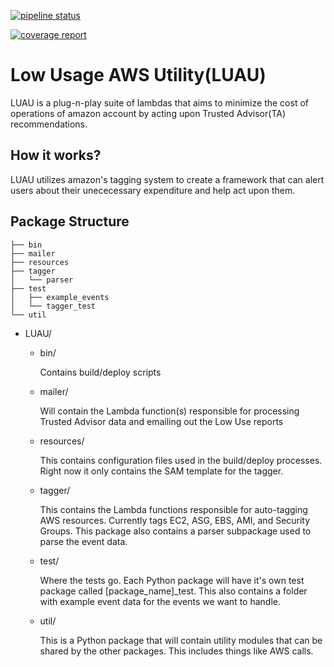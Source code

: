 [![pipeline status](https://gitlab.com/keithw1/LUAU/badges/master/pipeline.svg)](https://gitlab.com/keithw1/LUAU/commits/master)

[![coverage report](https://gitlab.com/keithw1/LUAU/badges/master/coverage.svg)](https://gitlab.com/keithw1/LUAU/commits/master)

# Low Usage AWS Utility(LUAU)
LUAU is a plug-n-play suite of lambdas that aims to minimize the cost of operations of amazon account by acting upon Trusted Advisor(TA) recommendations.

## How it works?
LUAU utilizes amazon's tagging system to create a framework that can alert users about their unececessary expenditure and help act upon them.

## Package Structure

```
├── bin
├── mailer
├── resources
├── tagger
│   └── parser
├── test
│   ├── example_events
│   └── tagger_test
└── util
```

- LUAU/
    - bin/

        Contains build/deploy scripts
        
    - mailer/
    
        Will contain the Lambda function(s) responsible for processing Trusted Advisor data and emailing out the Low Use reports

    - resources/
    
        This contains configuration files used in the build/deploy processes. Right now it only contains the SAM template for the tagger.

    - tagger/ 
    
        This contains the Lambda functions responsible for auto-tagging AWS resources. Currently tags EC2, ASG, EBS, AMI, and Security Groups. This package also contains a parser subpackage used to parse the event data.

    - test/
    
        Where the tests go. Each Python package will have it's own test package called [package_name]_test. This also contains a folder with example event data for the events we want to handle. 

    - util/ 
    
        This is a Python package that will contain utility modules that can be shared by the other packages. This includes things like AWS calls. 
